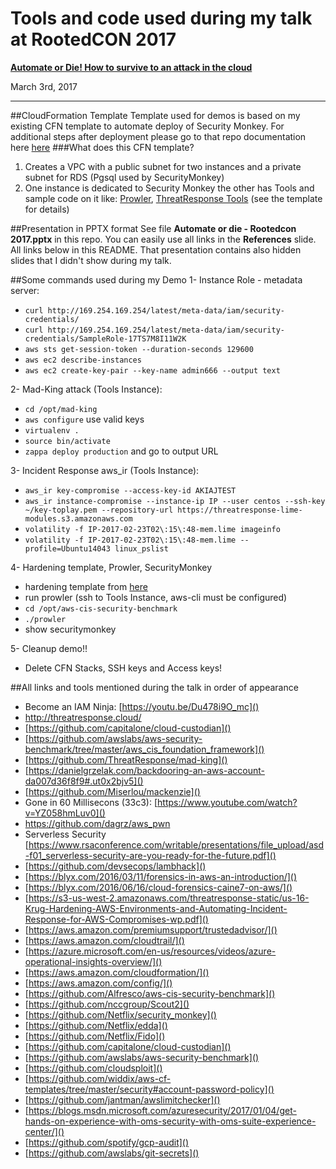 Tools and code used during my talk at RootedCON 2017
========

[__Automate or Die! How to survive to an attack in the cloud__](http://rootedcon.com)

March 3rd, 2017

------
##CloudFormation Template
Template used for demos is based on my existing CFN template to automate deploy of Security Monkey. For additional steps after deployment please go to that repo documentation here [here](https://github.com/toniblyx/security_monkey_cloudformation)
###What does this CFN template?
1. Creates a VPC with a public subnet for two instances and a private subnet for RDS (Pgsql used by SecurityMonkey)
2. One instance is dedicated to Security Monkey the other has Tools and sample code on it like: [Prowler](https://github.com/Alfresco/aws-cis-security-benchmark), [ThreatResponse Tools](https://github.com/ThreatResponse) (see the template for details)

##Presentation in PPTX format
See file __Automate or die - Rootedcon 2017.pptx__ in this repo. You can easily use all links in the __References__ slide. All links below in this README. That presentation contains also hidden slides that I didn't show during my talk. 

##Some commands used during my Demo
1- Instance Role - metadata server:

* ```curl http://169.254.169.254/latest/meta-data/iam/security-credentials/```
* ```curl http://169.254.169.254/latest/meta-data/iam/security-credentials/SampleRole-17TS7M8I11W2K```
* ```aws sts get-session-token --duration-seconds 129600```
* ```aws ec2 describe-instances```
* ```aws ec2 create-key-pair --key-name admin666 --output text```


2- Mad-King attack (Tools Instance):

* ```cd /opt/mad-king```
* ```aws configure``` use valid keys 
* ```virtualenv .```
* ```source bin/activate```
* ```zappa deploy production``` and go to output URL

3- Incident Response aws_ir (Tools Instance):

* ```aws_ir key-compromise --access-key-id AKIAJTEST```
* ```aws_ir instance-compromise --instance-ip IP --user centos --ssh-key ~/key-toplay.pem --repository-url https://threatresponse-lime-modules.s3.amazonaws.com```
* ```volatility -f IP-2017-02-23T02\:15\:48-mem.lime imageinfo```
* ```volatility -f IP-2017-02-23T02\:15\:48-mem.lime --profile=Ubuntu14043 linux_pslist```

4- Hardening template, Prowler, SecurityMonkey

* hardening template from [here](https://github.com/awslabs/aws-security-benchmark/tree/master/aws_cis_foundation_framework)
* run prowler (ssh to Tools Instance, aws-cli must be configured)
* ```cd /opt/aws-cis-security-benchmark```
* ```./prowler```
* show securitymonkey


5- Cleanup demo!!

* Delete CFN Stacks, SSH keys and Access keys!

##All links and tools mentioned during the talk in order of appearance 

* Become an IAM Ninja: [https://youtu.be/Du478i9O_mc]() 
* [http://threatresponse.cloud/ ]()
* [https://github.com/capitalone/cloud-custodian]()
* [https://github.com/awslabs/aws-security-benchmark/tree/master/aws_cis_foundation_framework]()
* [https://github.com/ThreatResponse/mad-king]() * [https://danielgrzelak.com/backdooring-an-aws-account-da007d36f8f9#.ut0x2bjv5]()* [https://github.com/Miserlou/mackenzie]() 
* Gone in 60 Millisecons (33c3): [https://www.youtube.com/watch?v=YZ058hmLuv0]()* [https://github.com/dagrz/aws_pwn ]()* Serverless Security [https://www.rsaconference.com/writable/presentations/file_upload/asd-f01_serverless-security-are-you-ready-for-the-future.pdf]()
* [https://github.com/devsecops/lambhack]() * [https://blyx.com/2016/03/11/forensics-in-aws-an-introduction/]()
* [https://blyx.com/2016/06/16/cloud-forensics-caine7-on-aws/]()* [https://s3-us-west-2.amazonaws.com/threatresponse-static/us-16-Krug-Hardening-AWS-Environments-and-Automating-Incident-Response-for-AWS-Compromises-wp.pdf]() 
* [https://aws.amazon.com/premiumsupport/trustedadvisor/]()
* [https://aws.amazon.com/cloudtrail/]()
* [https://azure.microsoft.com/en-us/resources/videos/azure-operational-insights-overview/]()
* [https://aws.amazon.com/cloudformation/]()
* [https://aws.amazon.com/config/]()
* [https://github.com/Alfresco/aws-cis-security-benchmark]() 
* [https://github.com/nccgroup/Scout2]()
* [https://github.com/Netflix/security_monkey]()
* [https://github.com/Netflix/edda]()
* [https://github.com/Netflix/Fido]()
* [https://github.com/capitalone/cloud-custodian]()
* [https://github.com/awslabs/aws-security-benchmark]()
* [https://github.com/cloudsploit]()
* [https://github.com/widdix/aws-cf-templates/tree/master/security#account-password-policy]()
* [https://github.com/jantman/awslimitchecker]()
* [https://blogs.msdn.microsoft.com/azuresecurity/2017/01/04/get-hands-on-experience-with-oms-security-with-oms-suite-experience-center/]()
* [https://github.com/spotify/gcp-audit]()
* [https://github.com/awslabs/git-secrets]()

